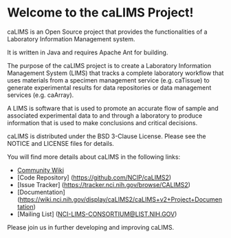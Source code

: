 Welcome to the caLIMS Project!
==============================

caLIMS is an Open Source project that provides the functionalities of a
Laboratory Information Management system.

It is written in Java and requires Apache Ant for building.

The purpose of the caLIMS project is to create a Laboratory Information
Management System (LIMS) that tracks a complete laboratory workflow that uses
materials from a specimen management service (e.g. caTissue) to generate
experimental results for data repositories or data management services (e.g.
caArray).

A LIMS is software that is used to promote an accurate flow of sample and
associated experimental data to and through a laboratory to produce information
that is used to make conclusions and critical decisions.


caLIMS is distributed under the BSD 3-Clause License.
Please see the NOTICE and LICENSE files for details.

You will find more details about caLIMS in the following links:

 * [Community Wiki](https://wiki.nci.nih.gov/display/caLIMS2/)
 * [Code Repository] (https://github.com/NCIP/caLIMS2)
 * [Issue Tracker] (https://tracker.nci.nih.gov/browse/CALIMS2)
 * [Documentation] (https://wiki.nci.nih.gov/display/caLIMS2/caLIMS+v2+Project+Documentation)
 * [Mailing List] (NCI-LIMS-CONSORTIUM@LIST.NIH.GOV)


Please join us in further developing and improving caLIMS.
